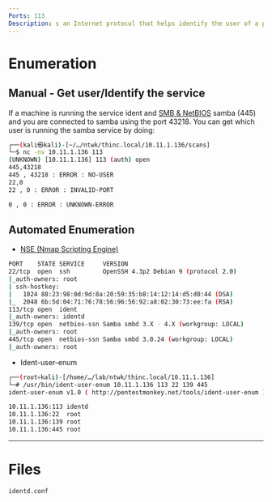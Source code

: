 ```yaml
---
Ports: 113
Description: s an Internet protocol that helps identify the user of a particular TCP connection.
---
```


# Enumeration

## Manual - Get user/Identify the service

If a machine is running the service ident and [SMB & NetBIOS](SMB%20&%20NetBIOS.md) samba (445) and you are connected to samba using the port 43218. You can get which user is running the samba service by doing:

```bash
┌──(kali㉿kali)-[~/…/ntwk/thinc.local/10.11.1.136/scans]
└─$ nc -nv 10.11.1.136 113 
(UNKNOWN) [10.11.1.136] 113 (auth) open
445,43218
445 , 43218 : ERROR : NO-USER
22,0
22 , 0 : ERROR : INVALID-PORT

0 , 0 : ERROR : UNKNOWN-ERROR
```

## Automated Enumeration

- [NSE (Nmap Scripting Engine)](../Tools/nmap.md#NSE%20(Nmap%20Scripting%20Engine))

```bash
PORT    STATE SERVICE     VERSION
22/tcp  open  ssh         OpenSSH 4.3p2 Debian 9 (protocol 2.0)
|_auth-owners: root
| ssh-hostkey: 
|   1024 88:23:98:0d:9d:8a:20:59:35:b8:14:12:14:d5:d0:44 (DSA)
|_  2048 6b:5d:04:71:76:78:56:96:56:92:a8:02:30:73:ee:fa (RSA)
113/tcp open  ident
|_auth-owners: identd
139/tcp open  netbios-ssn Samba smbd 3.X - 4.X (workgroup: LOCAL)
|_auth-owners: root
445/tcp open  netbios-ssn Samba smbd 3.0.24 (workgroup: LOCAL)
|_auth-owners: root
```

- Ident-user-enum

```bash
┌──(root💀kali)-[/home/…/lab/ntwk/thinc.local/10.11.1.136]
└─# /usr/bin/ident-user-enum 10.11.1.136 113 22 139 445
ident-user-enum v1.0 ( http://pentestmonkey.net/tools/ident-user-enum )

10.11.1.136:113 identd
10.11.1.136:22  root
10.11.1.136:139 root
10.11.1.136:445 root
```

---

# Files

```
identd.conf
```